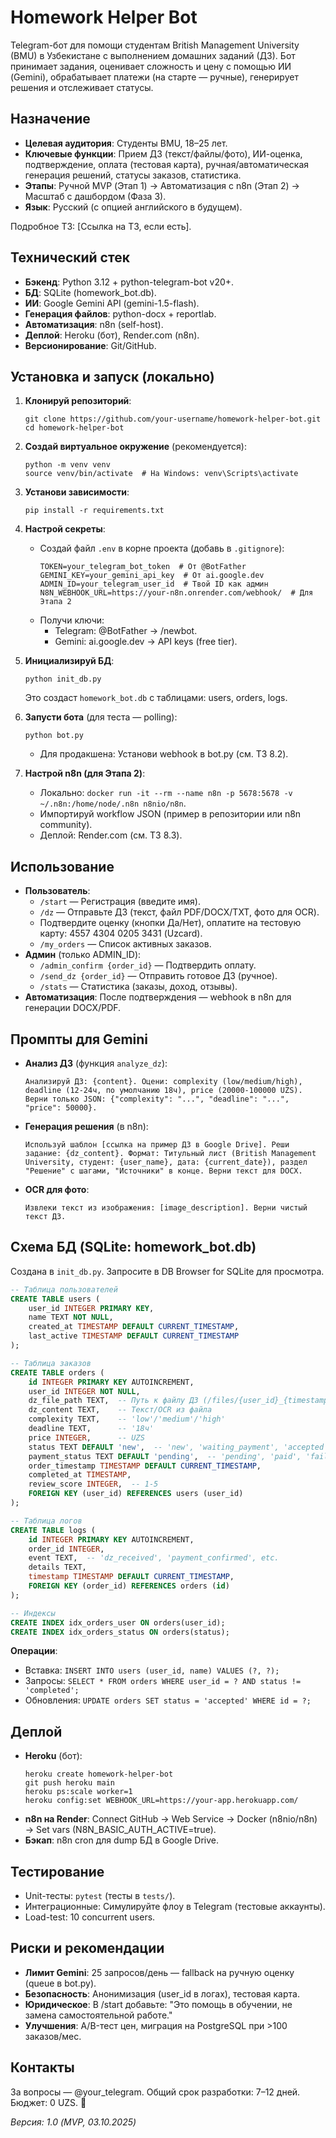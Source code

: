 # Homework Helper Bot

Telegram-бот для помощи студентам British Management University (BMU) в Узбекистане с выполнением домашних заданий (ДЗ). Бот принимает задания, оценивает сложность и цену с помощью ИИ (Gemini), обрабатывает платежи (на старте — ручные), генерирует решения и отслеживает статусы.

## Назначение
- **Целевая аудитория**: Студенты BMU, 18–25 лет.
- **Ключевые функции**: Прием ДЗ (текст/файлы/фото), ИИ-оценка, подтверждение, оплата (тестовая карта), ручная/автоматическая генерация решений, статусы заказов, статистика.
- **Этапы**: Ручной MVP (Этап 1) → Автоматизация с n8n (Этап 2) → Масштаб с дашбордом (Фаза 3).
- **Язык**: Русский (с опцией английского в будущем).

Подробное ТЗ: [Ссылка на ТЗ, если есть].

## Технический стек
- **Бэкенд**: Python 3.12 + python-telegram-bot v20+.
- **БД**: SQLite (homework_bot.db).
- **ИИ**: Google Gemini API (gemini-1.5-flash).
- **Генерация файлов**: python-docx + reportlab.
- **Автоматизация**: n8n (self-host).
- **Деплой**: Heroku (бот), Render.com (n8n).
- **Версионирование**: Git/GitHub.

## Установка и запуск (локально)

1. **Клонируй репозиторий**:
   ```
   git clone https://github.com/your-username/homework-helper-bot.git
   cd homework-helper-bot
   ```

2. **Создай виртуальное окружение** (рекомендуется):
   ```
   python -m venv venv
   source venv/bin/activate  # На Windows: venv\Scripts\activate
   ```

3. **Установи зависимости**:
   ```
   pip install -r requirements.txt
   ```

4. **Настрой секреты**:
   - Создай файл `.env` в корне проекта (добавь в `.gitignore`):
     ```
     TOKEN=your_telegram_bot_token  # От @BotFather
     GEMINI_KEY=your_gemini_api_key  # От ai.google.dev
     ADMIN_ID=your_telegram_user_id  # Твой ID как админ
     N8N_WEBHOOK_URL=https://your-n8n.onrender.com/webhook/  # Для Этапа 2
     ```
   - Получи ключи:
     - Telegram: @BotFather → /newbot.
     - Gemini: ai.google.dev → API keys (free tier).

5. **Инициализируй БД**:
   ```
   python init_db.py
   ```
   Это создаст `homework_bot.db` с таблицами: users, orders, logs.

6. **Запусти бота** (для теста — polling):
   ```
   python bot.py
   ```
   - Для продакшена: Установи webhook в bot.py (см. ТЗ 8.2).

7. **Настрой n8n (для Этапа 2)**:
   - Локально: `docker run -it --rm --name n8n -p 5678:5678 -v ~/.n8n:/home/node/.n8n n8nio/n8n`.
   - Импортируй workflow JSON (пример в репозитории или n8n community).
   - Деплой: Render.com (см. ТЗ 8.3).

## Использование
- **Пользователь**:
  - `/start` — Регистрация (введите имя).
  - `/dz` — Отправьте ДЗ (текст, файл PDF/DOCX/TXT, фото для OCR).
  - Подтвердите оценку (кнопки Да/Нет), оплатите на тестовую карту: 4557 4304 0205 3431 (Uzcard).
  - `/my_orders` — Список активных заказов.
- **Админ** (только ADMIN_ID):
  - `/admin_confirm {order_id}` — Подтвердить оплату.
  - `/send_dz {order_id}` — Отправить готовое ДЗ (ручное).
  - `/stats` — Статистика (заказы, доход, отзывы).
- **Автоматизация**: После подтверждения — webhook в n8n для генерации DOCX/PDF.

## Промпты для Gemini
- **Анализ ДЗ** (функция `analyze_dz`):
  ```
  Анализируй ДЗ: {content}. Оцени: complexity (low/medium/high), deadline (12-24ч, по умолчанию 18ч), price (20000-100000 UZS). Верни только JSON: {"complexity": "...", "deadline": "...", "price": 50000}.
  ```
- **Генерация решения** (в n8n):
  ```
  Используй шаблон [ссылка на пример ДЗ в Google Drive]. Реши задание: {dz_content}. Формат: Титульный лист (British Management University, студент: {user_name}, дата: {current_date}), раздел "Решение" с шагами, "Источники" в конце. Верни текст для DOCX.
  ```
- **OCR для фото**:
  ```
  Извлеки текст из изображения: [image_description]. Верни чистый текст ДЗ.
  ```

## Схема БД (SQLite: homework_bot.db)
Создана в `init_db.py`. Запросите в DB Browser for SQLite для просмотра.

```sql
-- Таблица пользователей
CREATE TABLE users (
    user_id INTEGER PRIMARY KEY,
    name TEXT NOT NULL,
    created_at TIMESTAMP DEFAULT CURRENT_TIMESTAMP,
    last_active TIMESTAMP DEFAULT CURRENT_TIMESTAMP
);

-- Таблица заказов
CREATE TABLE orders (
    id INTEGER PRIMARY KEY AUTOINCREMENT,
    user_id INTEGER NOT NULL,
    dz_file_path TEXT,  -- Путь к файлу ДЗ (/files/{user_id}_{timestamp}.*)
    dz_content TEXT,    -- Текст/OCR из файла
    complexity TEXT,    -- 'low'/'medium'/'high'
    deadline TEXT,      -- '18ч'
    price INTEGER,      -- UZS
    status TEXT DEFAULT 'new',  -- 'new', 'waiting_payment', 'accepted', 'completed', 'cancelled', 'rejected'
    payment_status TEXT DEFAULT 'pending',  -- 'pending', 'paid', 'failed'
    order_timestamp TIMESTAMP DEFAULT CURRENT_TIMESTAMP,
    completed_at TIMESTAMP,
    review_score INTEGER,  -- 1-5
    FOREIGN KEY (user_id) REFERENCES users (user_id)
);

-- Таблица логов
CREATE TABLE logs (
    id INTEGER PRIMARY KEY AUTOINCREMENT,
    order_id INTEGER,
    event TEXT,  -- 'dz_received', 'payment_confirmed', etc.
    details TEXT,
    timestamp TIMESTAMP DEFAULT CURRENT_TIMESTAMP,
    FOREIGN KEY (order_id) REFERENCES orders (id)
);

-- Индексы
CREATE INDEX idx_orders_user ON orders(user_id);
CREATE INDEX idx_orders_status ON orders(status);
```

**Операции**:
- Вставка: `INSERT INTO users (user_id, name) VALUES (?, ?);`
- Запросы: `SELECT * FROM orders WHERE user_id = ? AND status != 'completed';`
- Обновления: `UPDATE orders SET status = 'accepted' WHERE id = ?;`

## Деплой
- **Heroku** (бот):
  ```
  heroku create homework-helper-bot
  git push heroku main
  heroku ps:scale worker=1
  heroku config:set WEBHOOK_URL=https://your-app.herokuapp.com/
  ```
- **n8n на Render**: Connect GitHub → Web Service → Docker (n8nio/n8n) → Set vars (N8N_BASIC_AUTH_ACTIVE=true).
- **Бэкап**: n8n cron для dump БД в Google Drive.

## Тестирование
- Unit-тесты: `pytest` (тесты в `tests/`).
- Интеграционные: Симулируйте флоу в Telegram (тестовые аккаунты).
- Load-test: 10 concurrent users.

## Риски и рекомендации
- **Лимит Gemini**: 25 запросов/день — fallback на ручную оценку (queue в bot.py).
- **Безопасность**: Анонимизация (user_id в логах), тестовая карта.
- **Юридическое**: В /start добавьте: "Это помощь в обучении, не замена самостоятельной работе."
- **Улучшения**: A/B-тест цен, миграция на PostgreSQL при >100 заказов/мес.

## Контакты
За вопросы — @your_telegram. Общий срок разработки: 7–12 дней. Бюджет: 0 UZS. 🚀

*Версия: 1.0 (MVP, 03.10.2025)*
